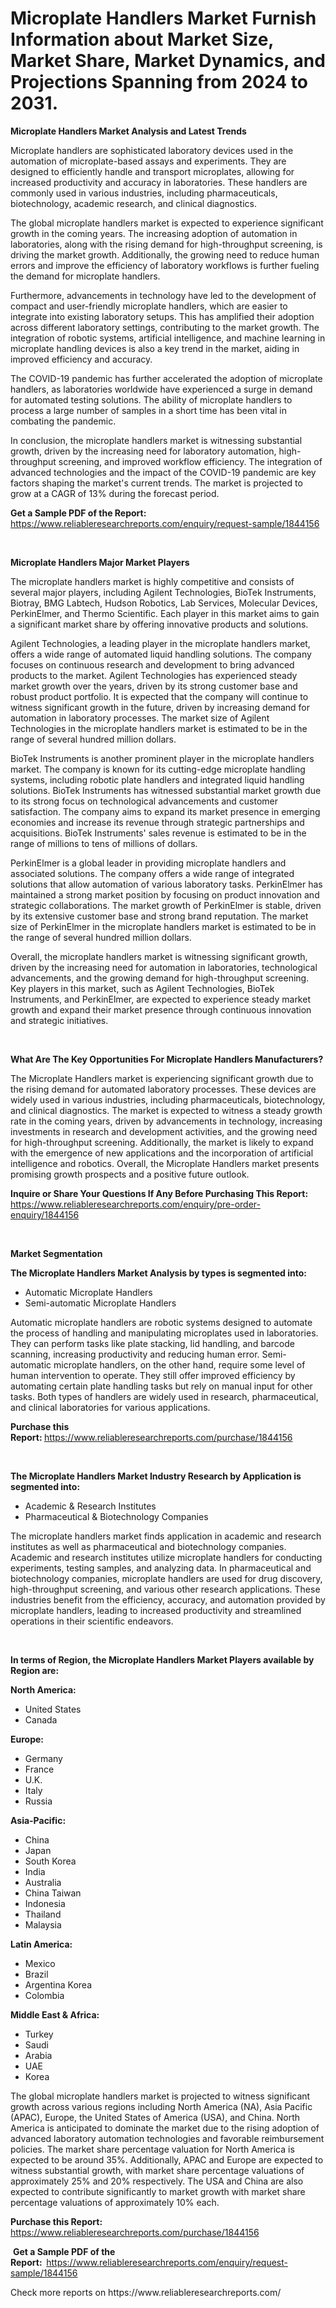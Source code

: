 <p><h1>Microplate Handlers Market Furnish Information about Market Size, Market Share, Market Dynamics, and Projections Spanning from 2024 to 2031.</h1></p><p><strong>Microplate Handlers Market Analysis and Latest Trends</strong></p>
<p><p>Microplate handlers are sophisticated laboratory devices used in the automation of microplate-based assays and experiments. They are designed to efficiently handle and transport microplates, allowing for increased productivity and accuracy in laboratories. These handlers are commonly used in various industries, including pharmaceuticals, biotechnology, academic research, and clinical diagnostics.</p><p>The global microplate handlers market is expected to experience significant growth in the coming years. The increasing adoption of automation in laboratories, along with the rising demand for high-throughput screening, is driving the market growth. Additionally, the growing need to reduce human errors and improve the efficiency of laboratory workflows is further fueling the demand for microplate handlers.</p><p>Furthermore, advancements in technology have led to the development of compact and user-friendly microplate handlers, which are easier to integrate into existing laboratory setups. This has amplified their adoption across different laboratory settings, contributing to the market growth. The integration of robotic systems, artificial intelligence, and machine learning in microplate handling devices is also a key trend in the market, aiding in improved efficiency and accuracy.</p><p>The COVID-19 pandemic has further accelerated the adoption of microplate handlers, as laboratories worldwide have experienced a surge in demand for automated testing solutions. The ability of microplate handlers to process a large number of samples in a short time has been vital in combating the pandemic.</p><p>In conclusion, the microplate handlers market is witnessing substantial growth, driven by the increasing need for laboratory automation, high-throughput screening, and improved workflow efficiency. The integration of advanced technologies and the impact of the COVID-19 pandemic are key factors shaping the market's current trends. The market is projected to grow at a CAGR of 13% during the forecast period.</p></p>
<p><strong>Get a Sample PDF of the Report:&nbsp;</strong> <a href="https://www.reliableresearchreports.com/enquiry/request-sample/1844156">https://www.reliableresearchreports.com/enquiry/request-sample/1844156</a></p>
<p>&nbsp;</p>
<p><strong>Microplate Handlers Major Market Players</strong></p>
<p><p>The microplate handlers market is highly competitive and consists of several major players, including Agilent Technologies, BioTek Instruments, Biotray, BMG Labtech, Hudson Robotics, Lab Services, Molecular Devices, PerkinElmer, and Thermo Scientific. Each player in this market aims to gain a significant market share by offering innovative products and solutions.</p><p>Agilent Technologies, a leading player in the microplate handlers market, offers a wide range of automated liquid handling solutions. The company focuses on continuous research and development to bring advanced products to the market. Agilent Technologies has experienced steady market growth over the years, driven by its strong customer base and robust product portfolio. It is expected that the company will continue to witness significant growth in the future, driven by increasing demand for automation in laboratory processes. The market size of Agilent Technologies in the microplate handlers market is estimated to be in the range of several hundred million dollars.</p><p>BioTek Instruments is another prominent player in the microplate handlers market. The company is known for its cutting-edge microplate handling systems, including robotic plate handlers and integrated liquid handling solutions. BioTek Instruments has witnessed substantial market growth due to its strong focus on technological advancements and customer satisfaction. The company aims to expand its market presence in emerging economies and increase its revenue through strategic partnerships and acquisitions. BioTek Instruments' sales revenue is estimated to be in the range of millions to tens of millions of dollars.</p><p>PerkinElmer is a global leader in providing microplate handlers and associated solutions. The company offers a wide range of integrated solutions that allow automation of various laboratory tasks. PerkinElmer has maintained a strong market position by focusing on product innovation and strategic collaborations. The market growth of PerkinElmer is stable, driven by its extensive customer base and strong brand reputation. The market size of PerkinElmer in the microplate handlers market is estimated to be in the range of several hundred million dollars.</p><p>Overall, the microplate handlers market is witnessing significant growth, driven by the increasing need for automation in laboratories, technological advancements, and the growing demand for high-throughput screening. Key players in this market, such as Agilent Technologies, BioTek Instruments, and PerkinElmer, are expected to experience steady market growth and expand their market presence through continuous innovation and strategic initiatives.</p></p>
<p>&nbsp;</p>
<p><strong>What Are The Key Opportunities For Microplate Handlers Manufacturers?</strong></p>
<p><p>The Microplate Handlers market is experiencing significant growth due to the rising demand for automated laboratory processes. These devices are widely used in various industries, including pharmaceuticals, biotechnology, and clinical diagnostics. The market is expected to witness a steady growth rate in the coming years, driven by advancements in technology, increasing investments in research and development activities, and the growing need for high-throughput screening. Additionally, the market is likely to expand with the emergence of new applications and the incorporation of artificial intelligence and robotics. Overall, the Microplate Handlers market presents promising growth prospects and a positive future outlook.</p></p>
<p><strong>Inquire or Share Your Questions If Any Before Purchasing This Report:</strong> <a href="https://www.reliableresearchreports.com/enquiry/pre-order-enquiry/1844156">https://www.reliableresearchreports.com/enquiry/pre-order-enquiry/1844156</a></p>
<p>&nbsp;</p>
<p><strong>Market Segmentation</strong></p>
<p><strong>The Microplate Handlers Market Analysis by types is segmented into:</strong></p>
<p><ul><li>Automatic Microplate Handlers</li><li>Semi-automatic Microplate Handlers</li></ul></p>
<p><p>Automatic microplate handlers are robotic systems designed to automate the process of handling and manipulating microplates used in laboratories. They can perform tasks like plate stacking, lid handling, and barcode scanning, increasing productivity and reducing human error. Semi-automatic microplate handlers, on the other hand, require some level of human intervention to operate. They still offer improved efficiency by automating certain plate handling tasks but rely on manual input for other tasks. Both types of handlers are widely used in research, pharmaceutical, and clinical laboratories for various applications.</p></p>
<p><strong>Purchase this Report:&nbsp;</strong><a href="https://www.reliableresearchreports.com/purchase/1844156">https://www.reliableresearchreports.com/purchase/1844156</a></p>
<p>&nbsp;</p>
<p><strong>The Microplate Handlers Market Industry Research by Application is segmented into:</strong></p>
<p><ul><li>Academic & Research Institutes</li><li>Pharmaceutical & Biotechnology Companies</li></ul></p>
<p><p>The microplate handlers market finds application in academic and research institutes as well as pharmaceutical and biotechnology companies. Academic and research institutes utilize microplate handlers for conducting experiments, testing samples, and analyzing data. In pharmaceutical and biotechnology companies, microplate handlers are used for drug discovery, high-throughput screening, and various other research applications. These industries benefit from the efficiency, accuracy, and automation provided by microplate handlers, leading to increased productivity and streamlined operations in their scientific endeavors.</p></p>
<p>&nbsp;</p>
<p><strong>In terms of Region, the Microplate Handlers Market Players available by Region are:</strong></p>
<p>
    <p> <strong> North America: </strong>
        <ul>
            <li>United States</li>
            <li>Canada</li>
        </ul>
        </p> 
    <p> <strong> Europe: </strong>
        <ul>
            <li>Germany</li>
            <li>France</li>
            <li>U.K.</li>
            <li>Italy</li>
            <li>Russia</li>
        </ul>
        </p> 
    <p> <strong> Asia-Pacific: </strong>
        <ul>
            <li>China</li>
            <li>Japan</li>
            <li>South Korea</li>
            <li>India</li>
            <li>Australia</li>
            <li>China Taiwan</li>
            <li>Indonesia</li>
            <li>Thailand</li>
            <li>Malaysia</li>
        </ul>
        </p> 
    <p> <strong> Latin America: </strong>
        <ul>
            <li>Mexico</li>
            <li>Brazil</li>
            <li>Argentina Korea</li>
            <li>Colombia</li>
        </ul>
        </p> 
    <p> <strong> Middle East & Africa: </strong>
        <ul>
            <li>Turkey</li>
            <li>Saudi</li>
            <li>Arabia</li>
            <li>UAE</li>
            <li>Korea</li>
        </ul>
    </p>
    </p>
<p><p>The global microplate handlers market is projected to witness significant growth across various regions including North America (NA), Asia Pacific (APAC), Europe, the United States of America (USA), and China. North America is anticipated to dominate the market due to the rising adoption of advanced laboratory automation technologies and favorable reimbursement policies. The market share percentage valuation for North America is expected to be around 35%. Additionally, APAC and Europe are expected to witness substantial growth, with market share percentage valuations of approximately 25% and 20% respectively. The USA and China are also expected to contribute significantly to market growth with market share percentage valuations of approximately 10% each.</p></p>
<p><strong>Purchase this Report: </strong><a href="https://www.reliableresearchreports.com/purchase/1844156">https://www.reliableresearchreports.com/purchase/1844156</a></p>
<p>&nbsp;<strong>Get a Sample PDF of the Report:&nbsp;&nbsp;</strong><a href="https://www.reliableresearchreports.com/enquiry/request-sample/1844156">https://www.reliableresearchreports.com/enquiry/request-sample/1844156</a></p>
<p><strong></strong></p>
<p>Check more reports on https://www.reliableresearchreports.com/</p>